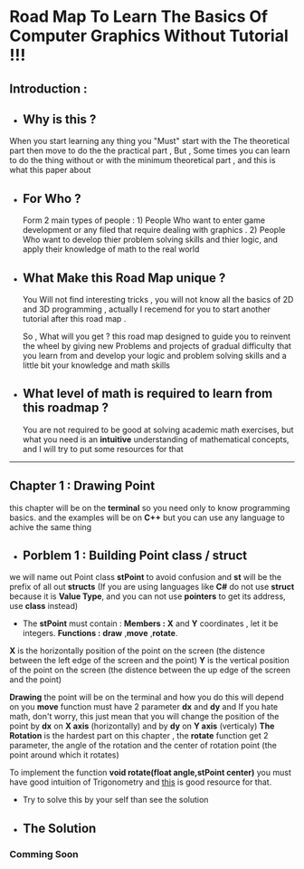 
# Road Map To Learn The Basics Of Computer Graphics Without Tutorial !!!
  
##  Introduction :
- Why is this ?
  -
When you start learning any thing you "Must" start with the The theoretical part then move to do the the practical part  , But , Some times you can learn to do the thing without or with the minimum theoretical part , and this is what this paper about

- For Who ?
  -
  Form 2 main types of people :
      1) People Who want to enter game development or any filed that require dealing with graphics .
      2) People Who want to develop thier problem solving skills and thier logic, and apply their knowledge of math to the real world

- What Make this Road Map unique ?
   -
   You Will not find interesting tricks , you will not know all the basics of 2D and 3D programming , actually I recemend for you to start another tutorial after this road map .
  
  So , What will you get ?
  this road map designed to guide you to reinvent the wheel by giving new Problems and projects of gradual difficulty that you learn from and develop your logic and problem solving skills and a little bit your knowledge and math skills

- What level of math is required to learn from this roadmap ?
  -
  You are not required to be good at solving academic math exercises, but what you need is an **intuitive** understanding of mathematical concepts, and I will try to put some resources for that

---

## Chapter 1 : Drawing Point
this chapter will be on the **terminal** so you need only to know programming basics.
and the examples will be on **C++** but you can use any language to achive the same thing

- Porblem 1 : Building **Point** class / struct
	-
we will name out Point class **stPoint**  to avoid confusion and **st** will be the prefix of all out **structs** (If you are using languages like **C#** do not use **struct**  because it is **Value Type**, and you can not use **pointers** to get its address, use **class** instead)

- The **stPoint** must contain :
**Members :**  **X** and **Y** coordinates , let it be integers.
**Functions :** **draw** ,**move** ,**rotate**.

**X** is the horizontally position of the point on the screen (the distence between the left edge of the screen and the point)
**Y** is the vertical position of the point on the screen (the distence between the up edge of the screen and the point)

**Drawing** the point will be on the terminal and how you do this will depend on you 
**move** function must have 2 parameter **dx** and **dy** and  If you hate math, don't worry, this just mean that you will change the position of the point by **dx** on **X axis** (horizontally) and by **dy** on **Y axis** (verticaly)
**The Rotation** is the hardest part on this chapter , the **rotate** function get 2 parameter, the angle of the rotation and the center of rotation point (the point around which it rotates)

To implement the function **void rotate(float angle,stPoint center)** you must have good intuition of Trigonometry and [this](https://www.youtube.com/watch?v=Xh6LphlL86w&list=PL8pYI62gCNsWUhiXetyAEFeJNW4ChNCfH&ab_channel=anaHr) is good resource for that.


 - Try to solve this by your self than see the solution
 
 - The Solution
	 -
 
 ### Comming Soon
